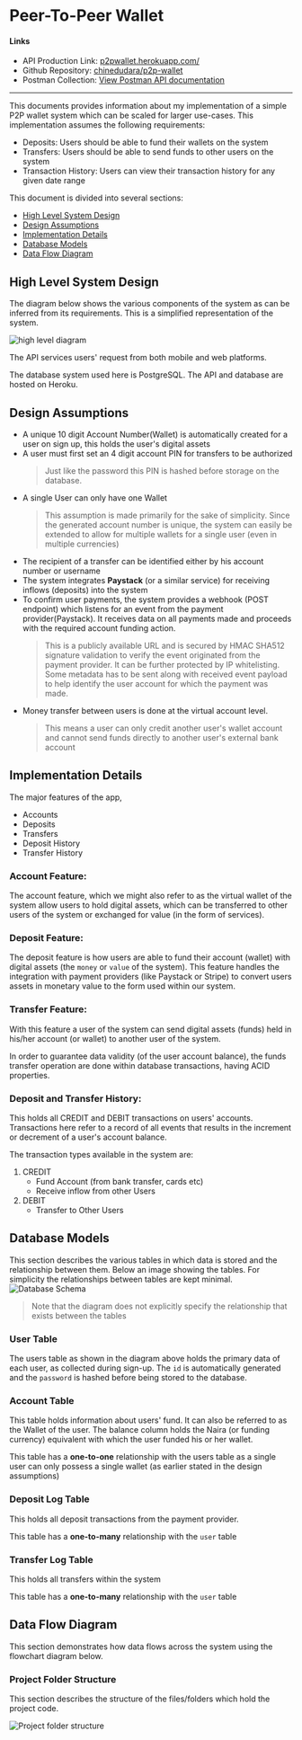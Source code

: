 # **Peer-To-Peer Wallet**

#### **Links**

- API Production Link: [p2pwallet.herokuapp.com/](https://p2pwallet.herokuapp.com)
- Github Repository: [chinedudara/p2p-wallet](https://github.com/chinedudara/p2p-wallet)
- Postman Collection: [View Postman API documentation](https://documenter.getpostman.com/view/6147899/VUxNRnb1)

---

This documents provides information about my implementation of a simple P2P wallet system which can be scaled for larger use-cases. This implementation assumes the following requirements:

- Deposits: Users should be able to fund their wallets on the system
- Transfers: Users should be able to send funds to other users on the system
- Transaction History: Users can view their transaction history for any given date range

This document is divided into several sections:

- [High Level System Design](#high-level-system-design)
- [Design Assumptions](#design-assumptions)
- [Implementation Details](#implementation-details)
- [Database Models](#database-models)
- [Data Flow Diagram](#data-flow-diagram)

## **High Level System Design**

The diagram below shows the various components of the system as can be inferred from its requirements. This is a simplified representation of the system.

![high level diagram](https://res.cloudinary.com/class-attend/image/upload/v1660737498/class-attend/high_level_diagram_gllicu.jpg)

The API services users' request from both mobile and web platforms.

The database system used here is PostgreSQL. The API and database are hosted on Heroku.

## **Design Assumptions**

- A unique 10 digit Account Number(Wallet) is automatically created for a user on sign up, this holds the user's digital assets
- A user must first set an 4 digit account PIN for transfers to be authorized
  > Just like the password this PIN is hashed before storage on the database.
- A single User can only have one Wallet
  > This assumption is made primarily for the sake of simplicity. Since the generated account number is unique, the system can easily be extended to allow for multiple wallets for a single user (even in multiple currencies)
- The recipient of a transfer can be identified either by his account number or username
- The system integrates **Paystack** (or a similar service) for receiving inflows (deposits) into the system
- To confirm user payments, the system provides a webhook (POST endpoint) which listens for an event from the payment provider(Paystack). It receives data on all payments made and proceeds with the required account funding action.
  > This is a publicly available URL and is secured by HMAC SHA512 signature validation to verify the event originated from the payment provider. It can be further protected by IP whitelisting. Some metadata has to be sent along with received event payload to help identify the user account for which the payment was made.
- Money transfer between users is done at the virtual account level.
  > This means a user can only credit another user's wallet account and cannot send funds directly to another user's external bank account

## **Implementation Details**

The major features of the app,

- Accounts
- Deposits
- Transfers
- Deposit History
- Transfer History

### **Account Feature:**

The account feature, which we might also refer to as the virtual wallet of the system allow users to hold digital assets, which can be transferred to other users of the system or exchanged for value (in the form of services).

### **Deposit Feature:**

The deposit feature is how users are able to fund their account (wallet) with digital assets (the `money` or `value` of the system). This feature handles the integration with payment providers (like Paystack or Stripe) to convert users assets in monetary value to the form used within our system.

### **Transfer Feature:**

With this feature a user of the system can send digital assets (funds) held in his/her account (or wallet) to another user of the system.

In order to guarantee data validity (of the user account balance), the funds transfer operation are done within database transactions, having ACID properties.

### **Deposit and Transfer History:**

This holds all CREDIT and DEBIT transactions on users' accounts. Transactions here refer to a record of all events that results in the increment or decrement of a user's account balance.

The transaction types available in the system are:

1. CREDIT
   - Fund Account (from bank transfer, cards etc)
   - Receive inflow from other Users
2. DEBIT
   - Transfer to Other Users

## **Database Models**

This section describes the various tables in which data is stored and the relationship between them. Below an image showing the tables. For simplicity the relationships between tables are kept minimal.
![Database Schema](https://i.ibb.co/ygD1fnG/p2p-wallet-ER-diagram.png)

> Note that the diagram does not explicitly specify the relationship that exists between the tables

### **User Table**

The users table as shown in the diagram above holds the primary data of each user, as collected during sign-up. The `id` is automatically generated and the `password` is hashed before being stored to the database.

### **Account Table**

This table holds information about users' fund. It can also be referred to as the Wallet of the user. The balance column holds the Naira (or funding currency) equivalent with which the user funded his or her wallet.

This table has a **one-to-one** relationship with the users table as a single user can only possess a single wallet (as earlier stated in the design assumptions)

### **Deposit Log Table**

This holds all deposit transactions from the payment provider.

This table has a **one-to-many** relationship with the `user` table

### **Transfer Log Table**

This holds all transfers within the system

This table has a **one-to-many** relationship with the `user` table

## **Data Flow Diagram**

This section demonstrates how data flows across the system using the flowchart diagram below.

### **Project Folder Structure**

This section describes the structure of the files/folders which hold the project code.

![Project folder structure](https://i.ibb.co/9WXmfdq/p2p-wallet-project-structure.png)

